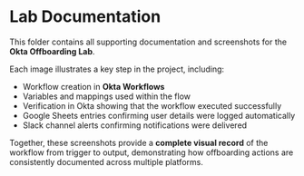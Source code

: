 # Lab Documentation

This folder contains all supporting documentation and screenshots for the **Okta Offboarding Lab**.  

Each image illustrates a key step in the project, including:  
- Workflow creation in **Okta Workflows**  
- Variables and mappings used within the flow  
- Verification in Okta showing that the workflow executed successfully  
- Google Sheets entries confirming user details were logged automatically  
- Slack channel alerts confirming notifications were delivered  

Together, these screenshots provide a **complete visual record** of the workflow from trigger to output, demonstrating how offboarding actions are consistently documented across multiple platforms.
